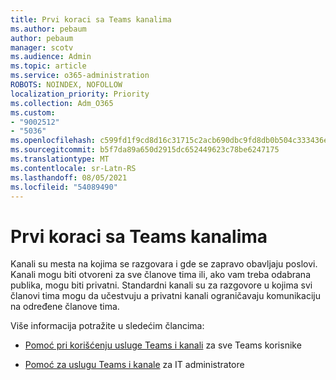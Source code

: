 ```yaml
---
title: Prvi koraci sa Teams kanalima
ms.author: pebaum
author: pebaum
manager: scotv
ms.audience: Admin
ms.topic: article
ms.service: o365-administration
ROBOTS: NOINDEX, NOFOLLOW
localization_priority: Priority
ms.collection: Adm_O365
ms.custom:
- "9002512"
- "5036"
ms.openlocfilehash: c599fd1f9cd8d16c31715c2acb690dbc9fd8db0b504c333436e43634c747f2d8
ms.sourcegitcommit: b5f7da89a650d2915dc652449623c78be6247175
ms.translationtype: MT
ms.contentlocale: sr-Latn-RS
ms.lasthandoff: 08/05/2021
ms.locfileid: "54089490"
---
```

# <a name="get-started-with-teams-channels"></a>Prvi koraci sa Teams kanalima

Kanali su mesta na kojima se razgovara i gde se zapravo obavljaju poslovi. Kanali mogu biti otvoreni za sve članove tima ili, ako vam treba odabrana publika, mogu biti privatni. Standardni kanali su za razgovore u kojima svi članovi tima mogu da učestvuju a privatni kanali ograničavaju komunikaciju na određene članove tima.

Više informacija potražite u sledećim člancima:

- [Pomoć pri korišćenju usluge Teams i kanali](https://support.office.com/article/teams-and-channels-df38ae23-8f85-46d3-b071-cb11b9de5499) za sve Teams korisnike

- [Pomoć za uslugu Teams i kanale](https://docs.microsoft.com/microsoftteams/teams-channels-overview) za IT administratore 
